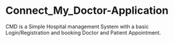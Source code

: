 # Connect_My_Doctor-Application
CMD is a Simple Hospital management System with a basic Login/Registration  and booking Doctor and Patient Appointment.
